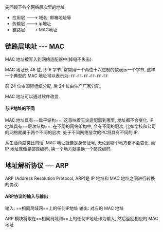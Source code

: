 先回顾下各个网络层次里的地址

- 应用层 ---> 域名, 邮箱地址等
- 传输层 ---> ip地址
- 链路层 ---> MAC地址

## 链路层地址 --- MAC
MAC 地址被写入到网络适配器中(掉电不失去). 

MAC 地址长 48 位, 即 6 字节.
常常用一个两位十六进制的数表示一个字节, 这样一个典型的 MAC 地址可以表示为: `FF-FF-FF-FF-FF-FF`

前 24 位由国际组织分配, 后 24 位由生产厂家分配.

MAC 地址可以通过软件改变.

#### 与IP地址的不同
MAC 地址具有==扁平结构==. 这意味着无论适配器到哪里, 地址都不会变化.
IP 地址具有==层次结构==. 在不同的网络架构中, 会有不同的层次, 比如学校和公司的网络就属于两个不同的层次, 处于不同网络层次的PC将具有不同的 IP.

从生活角度类比的话, MAC 地址就像是身份证号, 无论到哪个地方都不会变化, 而 IP 地址就像是邮政编码, 换一个地方就换换一个邮政编码.

## 地址解析协议 --- ARP
ARP (Address Resolution Protocol, ARP)是 IP 地址和 MAC 地址之间进行转换的协议.

#### ARP协议的输入与输出
输入:  ==相同局域网==上的任何IP地址
输出: 对应的 MAC 地址

ARP 模块将取在==相同局域网==上的任何IP地址作为输入, 然后返回相应的 MAC 地址
